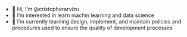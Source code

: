 - 👋 Hi, I’m @cristopherarvizu
- 👀 I’m interested in learn machin learning and data science
- 🌱 I’m currently learning design, implement, and maintain policies and procedures used to ensure the quality of development processes


<!---
cristopherarvizu/cristopherarvizu is a ✨ special ✨ repository because its `README.md` (this file) appears on your GitHub profile.
You can click the Preview link to take a look at your changes.
--->
